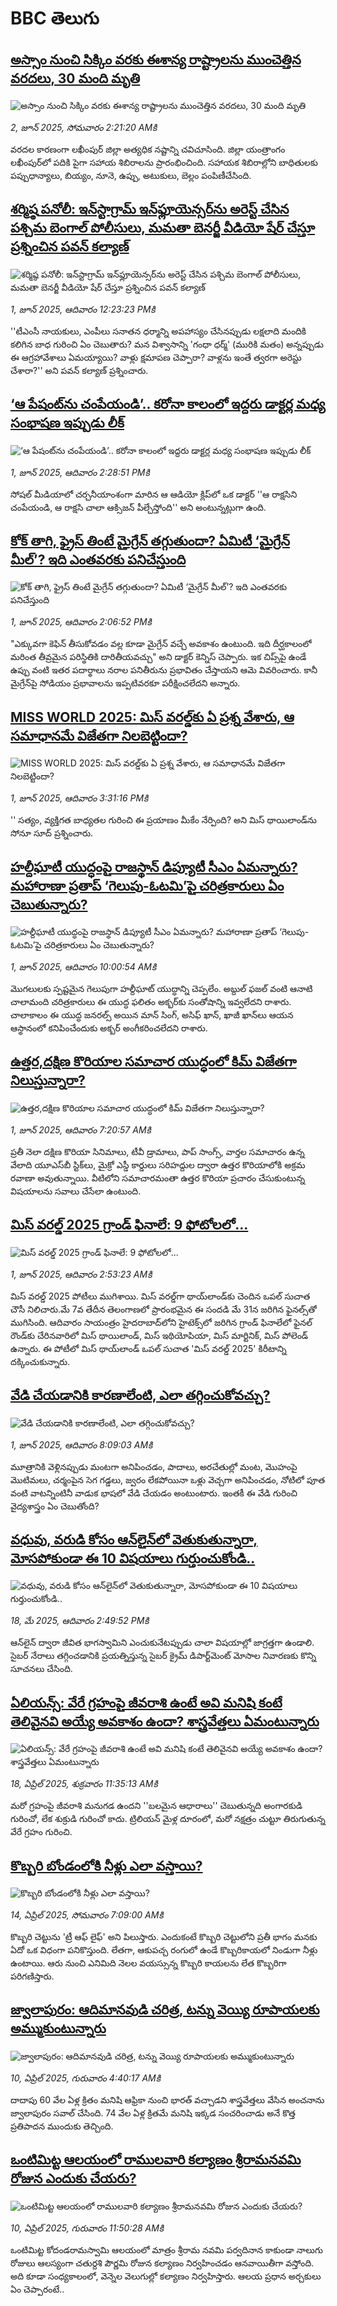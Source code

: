 # BBC తెలుగు## [అస్సాం నుంచి సిక్కిం వరకు ఈశాన్య రాష్ట్రాలను ముంచెత్తిన వరదలు, 30 మంది మృతి](https://www.bbc.com/telugu/articles/c5yqvdl44nzo?at_campaign=githubrss)![అస్సాం నుంచి సిక్కిం వరకు ఈశాన్య రాష్ట్రాలను ముంచెత్తిన వరదలు, 30 మంది మృతి](https://ichef.bbci.co.uk/ace/standard/240/cpsprodpb/4d81/live/5d602bd0-3f51-11f0-b0cc-87d61af74654.jpg)_2, జూన్ 2025, సోమవారం 2:21:20 AMకి_వరదల కారణంగా లఖీంపుర్ జిల్లా అత్యధిక నష్టాన్ని చవిచూసింది. జిల్లా యంత్రాంగం లఖీంపుర్‌లో పదికి పైగా సహాయ శిబిరాలను ప్రారంభించింది. సహాయక శిబిరాల్లోని బాధితులకు పప్పుధాన్యాలు, బియ్యం,  నూనె, ఉప్పు, అటుకులు, బెల్లం పంపిణీచేసింది.## [శర్మిష్ఠ పనోలీ: ఇన్‌స్టాగ్రామ్ ఇన్‌ఫ్లూయెన్సర్‌‌ను అరెస్ట్ చేసిన పశ్చిమ బెంగాల్ పోలీసులు, మమతా బెనర్జీ వీడియో షేర్ చేస్తూ ప్రశ్నించిన పవన్ కల్యాణ్](https://www.bbc.com/telugu/articles/cdj9mdmjlypo?at_campaign=githubrss)![శర్మిష్ఠ పనోలీ: ఇన్‌స్టాగ్రామ్ ఇన్‌ఫ్లూయెన్సర్‌‌ను అరెస్ట్ చేసిన పశ్చిమ బెంగాల్ పోలీసులు, మమతా బెనర్జీ వీడియో షేర్ చేస్తూ ప్రశ్నించిన పవన్ కల్యాణ్](https://ichef.bbci.co.uk/ace/standard/240/cpsprodpb/4b65/live/1e60d650-3ede-11f0-b6e6-4ddb91039da1.jpg)_1, జూన్ 2025, ఆదివారం 12:23:23 PMకి_''టీఎంసీ నాయకులు, ఎంపీలు సనాతన ధర్మాన్ని అపహాస్యం చేసినప్పుడు లక్షలాది మందికి కలిగిన బాధ గురించి ఏం చెబుతారు? మన విశ్వాసాన్ని 'గంధా ధర్మ్' (మురికి మతం) అన్నప్పుడు ఈ ఆగ్రహావేశాలు ఏమయ్యాయి? వాళ్లు క్షమాపణ చెప్పారా? వాళ్లను ఇంతే త్వరగా అరెస్టు చేశారా?'' అని పవన్ కల్యాణ్ ప్రశ్నించారు.## [‘ఆ పేషంట్‌ను చంపేయండి’.. కరోనా కాలంలో ఇద్దరు డాక్టర్ల మధ్య సంభాషణ ఇప్పుడు లీక్](https://www.bbc.com/telugu/articles/c057vm3vpnqo?at_campaign=githubrss)![‘ఆ పేషంట్‌ను చంపేయండి’.. కరోనా కాలంలో ఇద్దరు డాక్టర్ల మధ్య సంభాషణ ఇప్పుడు లీక్](https://ichef.bbci.co.uk/ace/standard/240/cpsprodpb/d76e/live/6c549100-3ef0-11f0-835b-310c7b938e84.jpg)_1, జూన్ 2025, ఆదివారం 2:28:51 PMకి_సోషల్ మీడియాలో చర్చనీయాంశంగా మారిన ఆ ఆడియో క్లిప్‌లో ఒక డాక్టర్ ''ఆ రాక్షసిని చంపేయండి, ఆ రాక్షసి చాలా ఆక్సిజన్ పీల్చేస్తోంది'' అని అంటున్నట్లుగా ఉంది.## [కోక్ తాగి, ఫ్రైస్ తింటే మైగ్రేన్  తగ్గుతుందా? ఏమిటీ ‘మైగ్రేన్ మీల్’? ఇది ఎంతవరకు పనిచేస్తుంది](https://www.bbc.com/telugu/articles/c0r1jgjp2kro?at_campaign=githubrss)![కోక్ తాగి, ఫ్రైస్ తింటే మైగ్రేన్  తగ్గుతుందా? ఏమిటీ ‘మైగ్రేన్ మీల్’? ఇది ఎంతవరకు పనిచేస్తుంది](https://ichef.bbci.co.uk/ace/standard/240/cpsprodpb/e631/live/19f704a0-3ebf-11f0-8ca6-8b91e1b11774.jpg)_1, జూన్ 2025, ఆదివారం 2:06:52 PMకి_"ఎక్కువగా కెఫిన్ తీసుకోవడం వల్ల కూడా మైగ్రేన్ వచ్చే అవకాశం ఉంటుంది. ఇది దీర్ఘకాలంలో మరింత తీవ్రమైన పరిస్థితికి దారితీయవచ్చు" అని డాక్టర్ కెన్నిస్ చెప్పారు.
ఇక చిప్స్‌పై ఉండే ఉప్పు వంటి ఇతర పదార్థాలు నరాల పనితీరును ప్రభావితం చేస్తాయని ఆమె వివరించారు. కానీ మైగ్రేన్‌పై సోడియం ప్రభావాలను ఇప్పటివరకూ పరీక్షించలేదని అన్నారు.## [MISS WORLD 2025: మిస్ వరల్డ్‌కు ఏ ప్రశ్న వేశారు, ఆ సమాధానమే విజేతగా నిలబెట్టిందా?](https://www.bbc.com/telugu/articles/cn4qgjp3qdpo?at_campaign=githubrss)![MISS WORLD 2025: మిస్ వరల్డ్‌కు ఏ ప్రశ్న వేశారు, ఆ సమాధానమే విజేతగా నిలబెట్టిందా?](https://ichef.bbci.co.uk/ace/standard/240/cpsprodpb/f33e/live/fe9d23f0-3efb-11f0-b6e6-4ddb91039da1.jpg)_1, జూన్ 2025, ఆదివారం 3:31:16 PMకి_'' సత్యం, వ్యక్తిగత బాధ్యతల గురించి ఈ ప్రయాణం మీకేం నేర్పింది? అని మిస్ థాయిలాండ్‌ను సోనూ సూద్ ప్రశ్నించారు.## [హల్దీఘాటీ యుద్ధంపై రాజస్థాన్ డిప్యూటీ సీఎం ఏమన్నారు? మహారాణా ప్రతాప్ ‘గెలుపు-ఓటమి’పై చరిత్రకారులు ఏం చెబుతున్నారు?](https://www.bbc.com/telugu/articles/cq85gxvzvdvo?at_campaign=githubrss)![హల్దీఘాటీ యుద్ధంపై రాజస్థాన్ డిప్యూటీ సీఎం ఏమన్నారు? మహారాణా ప్రతాప్ ‘గెలుపు-ఓటమి’పై చరిత్రకారులు ఏం చెబుతున్నారు?](https://ichef.bbci.co.uk/ace/standard/240/cpsprodpb/f82c/live/1dba1e90-3ea8-11f0-bace-e1270fc31f5e.png)_1, జూన్ 2025, ఆదివారం 10:00:54 AMకి_మొగలులకు స్పష్టమైన గెలుపుగా హల్దీఘాట్ యుద్ధాన్ని చెప్పలేం. అబ్దుల్ ఫజల్ వంటి ఆనాటి చాలామంది చరిత్రకారులు ఈ యుద్ధ ఫలితం అక్బర్‌కు సంతోషాన్ని ఇవ్వలేదని రాశారు.
చాలాకాలం ఈ యుద్ధ జనరల్స్ అయిన మాన్ సింగ్, అసిఫ్ ఖాన్, ఖాజీ ఖాన్‌లు ఆయన ఆస్థానంలో కనిపించేందుకు అక్బర్ అంగీకరించలేదని రాశారు.## [ఉత్తర,దక్షిణ కొరియాల సమాచార యుద్ధంలో కిమ్ విజేతగా నిలుస్తున్నారా?](https://www.bbc.com/telugu/articles/c79erj0pjv8o?at_campaign=githubrss)![ఉత్తర,దక్షిణ కొరియాల సమాచార యుద్ధంలో కిమ్ విజేతగా నిలుస్తున్నారా?](https://ichef.bbci.co.uk/ace/standard/240/cpsprodpb/8b3b/live/c3cd00f0-3ecf-11f0-a924-752ef7b8a6a5.jpg)_1, జూన్ 2025, ఆదివారం 7:20:57 AMకి_ప్రతీ నెలా దక్షిణ కొరియా సినిమాలు, టీవీ డ్రామాలు, పాప్ సాంగ్స్, వార్తల సమాచారం ఉన్న వేలాది యూఎస్‌బీ స్టిక్‌లు, మైక్రో ఎస్డీ కార్డులు సరిహద్దుల ద్వారా ఉత్తర కొరియాలోకి అక్రమ రవాణా అవుతున్నాయి. వీటిలోని సమాచారమంతా ఉత్తర కొరియా ప్రచారం చేసుకుంటున్న విషయాలను  సవాలు చేసేలా ఉంటుంది.## [మిస్ వరల్డ్ 2025 గ్రాండ్ ఫినాలే: 9 ఫోటోలలో... ](https://www.bbc.com/telugu/articles/cdxkj1e07r9o?at_campaign=githubrss)![మిస్ వరల్డ్ 2025 గ్రాండ్ ఫినాలే: 9 ఫోటోలలో... ](https://ichef.bbci.co.uk/ace/standard/240/cpsprodpb/4543/live/69094d50-3e92-11f0-b180-59585ab2341f.jpg)_1, జూన్ 2025, ఆదివారం 2:53:23 AMకి_మిస్‌ వరల్డ్ 2025 పోటీలు ముగిశాయి. మిస్ వరల్డ్‌‌గా థాయ్‌లాండ్‌కు చెందిన ఒపల్ సుచాత చౌసీ నిలిచారు.మే 7వ తేదీన తెలంగాణలో ప్రారంభమైన ఈ సందడి మే 31న జరిగిన ఫైనల్స్‌తో ముగిసింది. ఆదివారం సాయంత్రం హైదరాబాద్‌లోని హైటెక్స్‌లో జరిగిన గ్రాండ్ ఫినాలే‌లో ఫైనల్ రౌండ్‌కు చేరినవారిలో మిస్ థాయిలాండ్, మిస్ ఇథియోపియా, మిస్ మార్టినిక్, మిస్ పోలెండ్ ఉన్నారు. ఈ పోటీలో మిస్ థాయ్‌లాండ్ ఒపల్ సుచాత 'మిస్ వరల్డ్ 2025' కిరీటాన్ని దక్కించుకున్నారు.## [వేడి చేయడానికి కారణాలేంటి, ఎలా తగ్గించుకోవచ్చు?](https://www.bbc.com/telugu/articles/c20147lgvxxo?at_campaign=githubrss)![వేడి చేయడానికి కారణాలేంటి, ఎలా తగ్గించుకోవచ్చు?](https://ichef.bbci.co.uk/ace/standard/240/cpsprodpb/1e36/live/85950030-3eb6-11f0-835b-310c7b938e84.jpg)_1, జూన్ 2025, ఆదివారం 8:09:03 AMకి_మూత్రానికి వెళ్లినప్పుడు మంటగా అనిపించడం, పాదాలు, అరచేతుల్లో మంట, మొహంపై మొటిమలు, చర్మంపైన సెగ గడ్డలు, జ్వరం లేకపోయినా ఒళ్లు వెచ్చగా అనిపించడం, నోటిలో పూత వంటి వాటన్నింటినీ వాడుక భాషలో వేడి చేయడం అంటుంటారు. ఇంతకీ ఈ వేడి గురించి వైద్యశాస్త్రం ఏం చెబుతోంది?## [వధువు, వరుడి కోసం ఆన్‌లైన్‌లో వెతుకుతున్నారా, మోసపోకుండా ఈ 10 విషయాలు గుర్తుంచుకోండి..](https://www.bbc.com/telugu/articles/c5yrny82136o?at_campaign=githubrss)![వధువు, వరుడి కోసం ఆన్‌లైన్‌లో వెతుకుతున్నారా, మోసపోకుండా ఈ 10 విషయాలు గుర్తుంచుకోండి..](https://ichef.bbci.co.uk/ace/standard/240/cpsprodpb/74cc/live/3f04f8a0-28fe-11f0-8c66-ebf25fc2cfef.jpg)_18, మే 2025, ఆదివారం 2:49:52 PMకి_ఆన్‌లైన్ ద్వారా జీవిత భాగస్వామిని ఎంచుకునేటప్పుడు చాలా విషయాల్లో జాగ్రత్తగా ఉండాలి. సైబర్ నేరాలు తగ్గించడానికి ప్రయత్నిస్తున్న సైబర్ క్రైమ్ డిపార్ట్‌మెంట్ మోసాల నివారణకు కొన్ని సూచనలు చేసింది.## [ఏలియన్స్: వేరే గ్రహంపై జీవరాశి ఉంటే అవి మనిషి కంటే తెలివైనవి అయ్యే అవకాశం ఉందా? శాస్త్రవేత్తలు ఏమంటున్నారు](https://www.bbc.com/telugu/articles/cn7xelz1r85o?at_campaign=githubrss)![ఏలియన్స్: వేరే గ్రహంపై జీవరాశి ఉంటే అవి మనిషి కంటే తెలివైనవి అయ్యే అవకాశం ఉందా? శాస్త్రవేత్తలు ఏమంటున్నారు](https://ichef.bbci.co.uk/ace/standard/240/cpsprodpb/b07b/live/a29a56f0-1b9b-11f0-a455-cf1d5f751d2f.png)_18, ఏప్రిల్ 2025, శుక్రవారం 11:35:13 AMకి_మరో గ్రహంపై జీవరాశి మనుగడ ఉందని ''బలమైన ఆధారాలు'' చెబుతున్నది అంగారకుడి గురించో, లేక శుక్రుడి గురించో కాదు. ట్రిలియన్ మైళ్ల దూరంలో, మరో నక్షత్రం చుట్టూ తిరుగుతున్న వేరే గ్రహం గురించి.## [కొబ్బరి బోండంలోకి నీళ్లు ఎలా వస్తాయి?](https://www.bbc.com/telugu/articles/czjn4mzxxy8o?at_campaign=githubrss)![కొబ్బరి బోండంలోకి నీళ్లు ఎలా వస్తాయి?](https://ichef.bbci.co.uk/ace/standard/240/cpsprodpb/46c5/live/684a55e0-18fd-11f0-8b11-7756b7b808cc.jpg)_14, ఏప్రిల్ 2025, సోమవారం 7:09:00 AMకి_కొబ్బరి చెట్టును 'ట్రీ ఆఫ్ లైఫ్' అని పిలుస్తారు. ఎందుకంటే కొబ్బరి చెట్టులోని ప్రతీ భాగం మనకు ఏదో ఒక విధంగా పనికొస్తుంది. లేతగా, ఆకుపచ్చ రంగులో ఉండే కొబ్బరికాయలో నిండుగా నీళ్లు ఉంటాయి. ఆరు నుంచి ఎనిమిది నెలల వయస్సున్న కొబ్బరి కాయలను లేత కొబ్బరిగా పరిగణిస్తారు.## [జ్వాలాపురం: ఆదిమానవుడి చరిత్ర, టన్ను వెయ్యి రూపాయలకు అమ్ముకుంటున్నారు ](https://www.bbc.com/telugu/articles/creqqnwdd5qo?at_campaign=githubrss)![జ్వాలాపురం: ఆదిమానవుడి చరిత్ర, టన్ను వెయ్యి రూపాయలకు అమ్ముకుంటున్నారు ](https://ichef.bbci.co.uk/ace/standard/240/cpsprodpb/765e/live/b472e2d0-15b4-11f0-842b-a7355694993d.jpg)_10, ఏప్రిల్ 2025, గురువారం 4:40:17 AMకి_దాదాపు 60 వేల ఏళ్ల క్రితం మనిషి ఆఫ్రికా నుంచి భారత్ వచ్చాడని శాస్త్రవేత్తలు వేసిన అంచనాను జ్వాలాపురం సవాల్ చేసింది. 74 వేల ఏళ్ల క్రితమే మనిషి ఇక్కడ సంచరించాడు అనే కొత్త ప్రతిపాదన ముందుకు తెచ్చింది.## [ఒంటిమిట్ట ఆలయంలో రాములవారి కల్యాణం శ్రీరామనవమి రోజున ఎందుకు చేయరు?](https://www.bbc.com/telugu/articles/ce822j5e465o?at_campaign=githubrss)![ఒంటిమిట్ట ఆలయంలో రాములవారి కల్యాణం శ్రీరామనవమి రోజున ఎందుకు చేయరు?](https://ichef.bbci.co.uk/ace/standard/240/cpsprodpb/fed5/live/25534d40-1601-11f0-b58a-6113af226972.jpg)_10, ఏప్రిల్ 2025, గురువారం 11:50:28 AMకి_ఒంటిమిట్ట కోదండరామస్వామి ఆలయంలో మాత్రం శ్రీరామ నవమి పర్వదినాన కాకుండా నాలుగు రోజులు ఆలస్యంగా చతుర్దశి పౌర్ణమి రోజున కల్యాణం నిర్వహించడం ఆనవాయితీగా వస్తోంది. అది కూడా సంధ్యకాలంలో, వెన్నెల వెలుగుల్లో కల్యాణం నిర్వహిస్తారు. ఆలయ ప్రధాన అర్చకులు ఏం చెప్పారంటే..